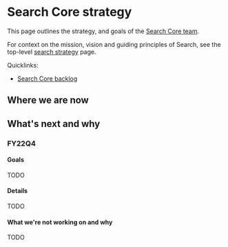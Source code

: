 # Search Core strategy

This page outlines the strategy, and goals of the [Search Core team]().

For context on the mission, vision and guiding principles of Search, see the top-level [search strategy](./index.md) page.

Quicklinks:
- [Search Core backlog](https://github.com/sourcegraph/sourcegraph/issues?q=is%3Aopen+is%3Aissue+label%3Ateam%2Fsearch-core)

## Where we are now

## What's next and why

### FY22Q4

#### Goals

TODO

#### Details

TODO

#### What we're not working on and why

TODO
